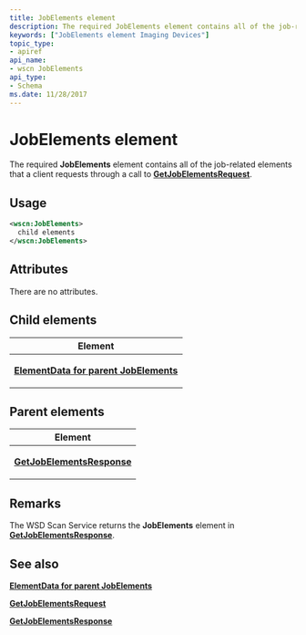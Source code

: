 ```yaml
---
title: JobElements element
description: The required JobElements element contains all of the job-related elements that a client requests through a call to GetJobElementsRequest.
keywords: ["JobElements element Imaging Devices"]
topic_type:
- apiref
api_name:
- wscn JobElements
api_type:
- Schema
ms.date: 11/28/2017
---
```


# JobElements element


The required **JobElements** element contains all of the job-related elements that a client requests through a call to [**GetJobElementsRequest**](getjobelementsrequest.md).

## Usage

```xml
<wscn:JobElements>
  child elements
</wscn:JobElements>
```

## Attributes

There are no attributes.

## Child elements


<table>
<colgroup>
<col width="100%" />
</colgroup>
<thead>
<tr class="header">
<th>Element</th>
</tr>
</thead>
<tbody>
<tr class="odd">
<td><p><a href="elementdata-for-jobelements-element.md" data-raw-source="[&lt;strong&gt;ElementData for parent JobElements&lt;/strong&gt;](elementdata-for-jobelements-element.md)"><strong>ElementData for parent JobElements</strong></a></p></td>
</tr>
</tbody>
</table>

## Parent elements


<table>
<colgroup>
<col width="100%" />
</colgroup>
<thead>
<tr class="header">
<th>Element</th>
</tr>
</thead>
<tbody>
<tr class="odd">
<td><p><a href="getjobelementsresponse.md" data-raw-source="[&lt;strong&gt;GetJobElementsResponse&lt;/strong&gt;](getjobelementsresponse.md)"><strong>GetJobElementsResponse</strong></a></p></td>
</tr>
</tbody>
</table>

## Remarks

The WSD Scan Service returns the **JobElements** element in [**GetJobElementsResponse**](getjobelementsresponse.md).

## See also


[**ElementData for parent JobElements**](elementdata-for-jobelements-element.md)

[**GetJobElementsRequest**](getjobelementsrequest.md)

[**GetJobElementsResponse**](getjobelementsresponse.md)

 

 






